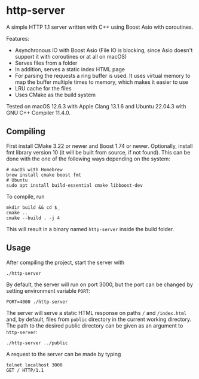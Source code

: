 # http-server
A simple HTTP 1.1 server written with C++ using Boost Asio with coroutines.

Features:
- Asynchronous IO with Boost Asio (File IO is blocking, since Asio doesn't support it with coroutines or at all on macOS)
- Serves files from a folder
- In addition, serves a static index HTML page
- For parsing the requests a ring buffer is used. It uses virtual memory to map the buffer multiple times to memory, which makes it easier to use
- LRU cache for the files
- Uses CMake as the build system

Tested on macOS 12.6.3 with Apple Clang 13.1.6 and Ubuntu 22.04.3 with GNU C++ Compiler 11.4.0.


## Compiling
First install CMake 3.22 or newer and Boost 1.74 or newer. Optionally, install fmt library version 10 (it will be built from source, if not found). This can be done with the one of the following ways depending on the system:
```
# macOS with Homebrew
brew install cmake boost fmt
# Ubuntu
sudo apt install build-essential cmake libboost-dev
```

To compile, run
```
mkdir build && cd $_
cmake ..
cmake --build . -j 4
```
This will result in a binary named `http-server` inside the build folder.

## Usage
After compiling the project, start the server with
```
./http-server
```
By default, the server will run on port 3000, but the port can be changed by setting environment variable `PORT`:
```
PORT=4000 ./http-server
```

The server will serve a static HTML response on paths `/` and `/index.html` and, by default, files from `public` directory in the current working directory. The path to the desired public directory can be given as an argument to `http-server`:
```
./http-server ../public
```

A request to the server can be made by typing
```
telnet localhost 3000
GET / HTTP/1.1

```


